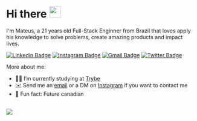 <h1>Hi there <img src="https://raw.githubusercontent.com/kaueMarques/kaueMarques/master/hi.gif" width="30px"></h1>
<p>I'm Mateus, a 21 years old Full-Stack Enginner from Brazil that loves apply his knowledge to solve problems, create amazing products and impact lives.</p>

[![Linkedin Badge](https://img.shields.io/badge/-LinkedIn-blue?style=flat-square&logo=Linkedin&logoColor=white&link=https://www.linkedin.com/in/mateus-alencar/)](https://www.linkedin.com/in/mateus-alencar/)
[![Instagram Badge](https://img.shields.io/badge/-Instagram-purple?style=flat-square&logo=Instagram&logoColor=white&link=https://www.instagram.com/mateusalendev/)](https://www.instagram.com/mateusalendev/)
[![Gmail Badge](https://img.shields.io/badge/-Gmail-c14438?style=flat-square&logo=Gmail&logoColor=white&link=mailto:mtauws@gmail.com)](mailto:mtauws@gmail.com)
[![Twitter Badge](https://img.shields.io/badge/-Twitter-1DA1F2?style=flat-square&logo=twitter&logoColor=white&link=https://twitter.com/mateusalendev)](https://twitter.com/mateusalendev)

More about me:
- 👨‍💻 I’m currently studying at [Trybe](https://github.com/tryber)
- ✉️ Send me an [email](mailto:mtauws@gmail.com) or a DM on [Instagram](https://www.instagram.com/mateusalendev/) if you want to contact me 
- 🍁 Fun fact: Future canadian

<br />
<img src="https://github-readme-stats.vercel.app/api/top-langs/?username=mateus2a&layout=compact&bg_color=ffffff&text_color=333333">

<!--
[![Visitors](https://visitor-badge.glitch.me/badge?page_id=github/mateus2a)](https://github.com/mateus2a)
-->
